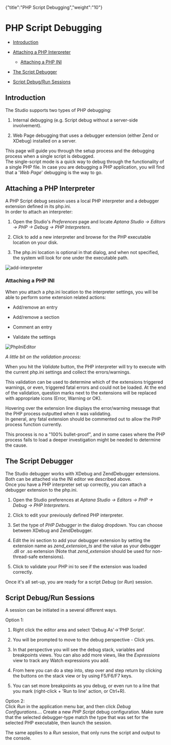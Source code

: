 {"title":"PHP Script Debugging","weight":"10"} 

# PHP Script Debugging

*   [Introduction](#Introduction)
    
*   [Attaching a PHP Interpreter](#AttachingaPHPInterpreter)
    
    *   [Attaching a PHP INI](#AttachingaPHPINI)
        
*   [The Script Debugger](#TheScriptDebugger)
    
*   [Script Debug/Run Sessions](#ScriptDebug/RunSessions)
    

## Introduction

The Studio supports two types of PHP debugging:

1.  Internal debugging (e.g. Script debug without a server-side involvement).
    
2.  Web Page debugging that uses a debugger extension (either Zend or XDebug) installed on a server.
    

This page will guide you through the setup process and the debugging process when a single script is debugged.  
The single-script mode is a quick way to debug through the functionality of a single PHP file. In case you are debugging a PHP application, you will find that a '_Web Page_' debugging is the way to go.

## Attaching a PHP Interpreter

A PHP Script debug session uses a local PHP interpreter and a debugger extension defined in its php.ini.  
In order to attach an interpreter:

1.  Open the Studio's _Preferences_ page and locate _Aptana Studio -> Editors -> PHP -> Debug -> PHP Interpreters_.
    
2.  Click to add a new interpreter and browse for the PHP executable location on your disk.
    
3.  The php.ini location is optional in that dialog, and when not specified, the system will look for one under the executable path.
    

![add-interpreter](/Images/appc/download/attachments/30083032/add-interpreter.png)

### Attaching a PHP INI

When you attach a php.ini location to the interpreter settings, you will be able to perform some extension related actions:

*   Add/remove an entry
    
*   Add/remove a section
    
*   Comment an entry
    
*   Validate the settings
    

![PhpIniEditor](/Images/appc/download/attachments/30083032/PhpIniEditor.jpg)

_A little bit on the validation process:_

When you hit the _Validate_ button, the PHP interpreter will try to execute with the current php.ini settings and collect the errors/warnings.

This validation can be used to determine which of the extensions triggered warnings, or even, triggered fatal errors and could not be loaded. At the end of the validation, question marks next to the extensions will be replaced with appropriate icons (Error, Warning or OK).

Hovering over the extension line displays the error/warning message that the PHP process outputted when it was validating.  
In general, any fatal extension should be commented out to allow the PHP process function currently.

This process is no a "100% bullet-proof", and in some cases where the PHP process fails to load a deeper investigation might be needed to determine the cause.

## The Script Debugger

The Studio debugger works with XDebug and ZendDebugger extensions. Both can be attached via the INI editor we described above.  
Once you have a PHP interpreter set up correctly, you can attach a debugger extension to the php.ini.

1.  Open the Studio preferences at _Aptana Studio -> Editors -> PHP -> Debug -> PHP Interpreters_.
    
2.  Click to edit your previously defined PHP interpreter.
    
3.  Set the type of _PHP Debugger_ in the dialog dropdown. You can choose between XDebug and ZendDebugger.
    
4.  Edit the ini section to add your debugger extension by setting the extension name as _zend\_extension\_ts_ and the value as your debugger .dll or .so extension (Note that _zend\_extension_ should be used for non-thread-safe extensions).
    
5.  Click to validate your PHP ini to see if the extension was loaded correctly.
    

Once it's all set-up, you are ready for a script _Debug_ (or _Run_) session.

## Script Debug/Run Sessions

A session can be initiated in a several different ways.

Option 1:

1.  Right click the editor area and select 'Debug As'->'PHP Script'.
    
2.  You will be prompted to move to the debug perspective - Click yes.
    
3.  In that perspective you will see the debug stack, variables and breakpoints views. You can also add more views, like the _Expressions_ view to track any Watch expressions you add.
    
4.  From here you can do a step into, step over and step return by clicking the buttons on the stack view or by using F5/F6/F7 keys.
    
5.  You can set more breakpoints as you debug, or even run to a line that you mark (right-click + 'Run to line' action, or Ctrl+R).
    

Option 2:  
Click _Run_ in the application menu bar, and then click _Debug Configurations..._. Create a new _PHP Script_ debug configuration. Make sure that the selected debugger-type match the type that was set for the selected PHP executable, then launch the session.

The same applies to a _Run_ session, that only runs the script and output to the console.